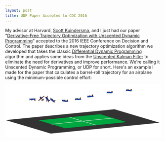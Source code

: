 ```yaml
---
layout: post
title: UDP Paper Accepted to CDC 2016
---
```


My advisor at Harvard, [Scott Kuindersma](http://scottk.seas.harvard.edu/), and I just had our paper "[Derivative-Free Trajectory Optimization with Unscented Dynamic Programming](/docs/udp.pdf)" accepted to the 2016 IEEE Conference on Decision and Control. The paper describes a new trajectory optimization algorithm we developed that takes the classic [Differential Dynamic Programming](https://en.wikipedia.org/wiki/Differential_dynamic_programming) algorithm and applies some ideas from the [Unscented Kalman Filter](https://en.wikipedia.org/wiki/Kalman_filter#Unscented_Kalman_filter) to eliminate the need for derivatives and improve performance. We're calling it Unscented Dynamic Programming, or UDP for short. Here's an example I made for the paper that calculates a barrel-roll trajectory for an airplane using the minimum-possible control effort:

![Airplane Trajectory](/img/AirplaneTrajectory.png)